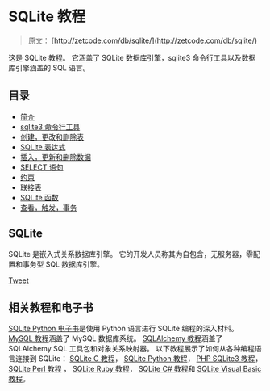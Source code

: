 # SQLite 教程

> 原文： [http://zetcode.com/db/sqlite/](http://zetcode.com/db/sqlite/)

这是 SQLite 教程。 它涵盖了 SQLite 数据库引擎，sqlite3 命令行工具以及数据库引擎涵盖的 SQL 语言。

## 目录



*   [简介](introduction/)
*   [sqlite3 命令行工具](tool/)
*   [创建，更改和删除表](tables/)
*   [SQLite 表达式](expressions/)
*   [插入，更新和删除数据](datamanipulation/)
*   [SELECT 语句](select/)
*   [约束](constraints/)
*   [联接表](joins/)
*   [SQLite 函数](sqlitefunctions/)
*   [查看，触发，事务](viewstriggerstransactions/)



## SQLite

SQLite 是嵌入式关系数据库引擎。 它的开发人员称其为自包含，无服务器，零配置和事务型 SQL 数据库引擎。

[Tweet](https://twitter.com/share) 

## 相关教程和电子书

[SQLite Python 电子书](/ebooks/sqlitepython/)是使用 Python 语言进行 SQLite 编程的深入材料。 [MySQL 教程](/databases/mysqltutorial/)涵盖了 MySQL 数据库系统。 [SQLAlchemy 教程](/db/sqlalchemy/)涵盖了 SQLAlchemy SQL 工具包和对象关系映射器。 以下教程展示了如何从各种编程语言连接到 SQLite： [SQLite C 教程](/db/sqlitec/)， [SQLite Python 教程](/db/sqlitepythontutorial/)， [PHP SQLite3 教程](/php/sqlite3/)， [SQLite Perl 教程](/db/sqliteperltutorial/) ， [SQLite Ruby 教程](/db/sqliteruby/)， [SQLite C# 教程](/db/sqlitecsharp/)和 [SQLite Visual Basic 教程](/db/sqlitevb/)。